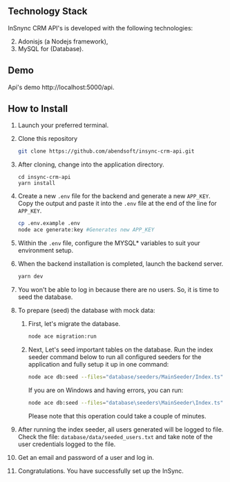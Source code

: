 ## Technology Stack

InSnync CRM API's is developed with the following technologies:

2. Adonisjs (a Nodejs framework),
3. MySQL for (Database).

## Demo

Api's demo http://localhost:5000/api.

## How to Install

1. Launch your preferred terminal.

2. Clone this repository
   ```bash
   git clone https://github.com/abendsoft/insync-crm-api.git
   ```
3. After cloning, change into the application directory.
   ```
   cd insync-crm-api
   yarn install
   ```
4. Create a new `.env` file for the backend and generate a new `APP_KEY`. Copy the output and paste it into the `.env` file at the end of the line for `APP_KEY`.
   ```bash
   cp .env.example .env
   node ace generate:key #Generates new APP_KEY
   ```
5. Within the `.env` file, configure the MYSQL\* variables to suit your environment setup.

6. When the backend installation is completed, launch the backend server.

   ```bash
   yarn dev
   ```

7. You won't be able to log in because there are no users. So, it is time to seed the database.

8. To prepare (seed) the database with mock data:

   1. First, let's migrate the database.

      ```bash
      node ace migration:run
      ```

   2. Next, Let's seed important tables on the database. Run the index seeder command below to run all configured seeders for the application and fully setup it up in one command:

      ```bash
      node ace db:seed --files="database/seeders/MainSeeder/Index.ts"
      ```

      If you are on Windows and having errors, you can run:

      ```bash
      node ace db:seed --files="database\seeders\MainSeeder\Index.ts"
      ```

      Please note that this operation could take a couple of minutes.

9. After running the index seeder, all users generated will be logged to file. Check the file: `database/data/seeded_users.txt` and take note of the user credentials logged to the file.
10. Get an email and password of a user and log in.
11. Congratulations. You have successfully set up the InSync.
